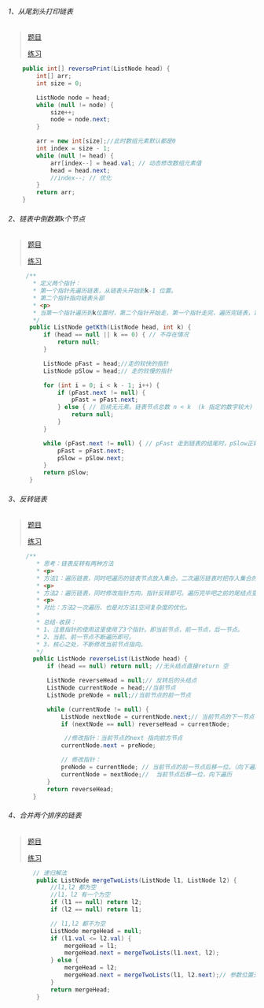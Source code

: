 ###### 1、从尾到头打印链表
>[题目](https://leetcode-cn.com/problems/cong-wei-dao-tou-da-yin-lian-biao-lcof/)
>
>[练习](https://github.com/sunnnydaydev/CodingInterviews/blob/master/src/LinkedList/ReversePrint.java)

```java
    public int[] reversePrint(ListNode head) {
        int[] arr;
        int size = 0;

        ListNode node = head;
        while (null != node) {
            size++;
            node = node.next;
        }

        arr = new int[size];//此时数组元素默认都是0
        int index = size - 1;
        while (null != head) {
            arr[index--] = head.val; // 动态修改数组元素值
            head = head.next;
            //index--; // 优化
        }
        return arr;
    }

```

###### 2、链表中倒数第k个节点
   >[题目](https://leetcode-cn.com/problems/lian-biao-zhong-dao-shu-di-kge-jie-dian-lcof/)
   >
   >[练习](https://github.com/sunnnydaydev/CodingInterviews/blob/master/src/LinkedList/KthNodeInLinkedList.java)

   ```java
        /**
          * 定义两个指针：
          * 第一个指针先遍历链表，从链表头开始到k-1 位置。
          * 第二个指针指向链表头部
          * <p>
          * 当第一个指针遍历到k位置时，第二个指针开始走，第一个指针走完，遍历完链表，第二个指针正好走到 n-k+1 位置。也即倒数第k个节点（n为节点总数）
          */
         public ListNode getKth(ListNode head, int k) {
             if (head == null || k == 0) { // 不存在情况
                 return null;
             }

             ListNode pFast = head;//走的较快的指针
             ListNode pSlow = head;// 走的较慢的指针

             for (int i = 0; i < k - 1; i++) {
                 if (pFast.next != null) {
                     pFast = pFast.next;
                 } else { // 后续无元素。链表节点总数 n < k  (k 指定的数字较大) 这里的else 容易忽略。
                     return null;
                 }
             }

             while (pFast.next != null) { // pFast 走到链表的结尾时，pSlow正好走到 n-k+1 处。正好为链表的倒数第k个节点。
                 pFast = pFast.next;
                 pSlow = pSlow.next;
             }
             return pSlow;
         }

```

###### 3、反转链表
>[题目](https://leetcode-cn.com/problems/fan-zhuan-lian-biao-lcof/)
>
>[练习](https://github.com/sunnnydaydev/CodingInterviews/blob/master/src/LinkedList/ReverseLinkedList.java)

```java
     /**
        * 思考：链表反转有两种方法
        * <p>
        * 方法1：遍历链表，同时吧遍历的链表节点放入集合。二次遍历链表时把存入集合的节点倒叙替换给链表即可。
        * <p>
        * 方法2：遍历链表，同时修改指针方向，指针反转即可。遍历完毕吧之前的尾结点变更为头结点即可。
        * <p>
        * 对比：方法2一次遍历、也是对方法1空间复杂度的优化。
        *
        * 总结-收获：
        * 1、注意指针的使用这里使用了3个指针。即当前节点，前一节点，后一节点。
        * 2、当前、前一节点不断遍历即可。
        * 3、核心之处，不断修改当前节点指向。
        */
       public ListNode reverseList(ListNode head) {
           if (head == null) return null; //无头结点直接return 空

           ListNode reverseHead = null;// 反转后的头结点
           ListNode currentNode = head;//当前节点
           ListNode preNode = null;//当前节点的前一节点

           while (currentNode != null) {
               ListNode nextNode = currentNode.next;// 当前节点的下一节点
               if (nextNode == null) reverseHead = currentNode;

                //修改指针：当前节点的next 指向前方节点
               currentNode.next = preNode;

               // 修改指针：
               preNode = currentNode; // 当前节点的前一节点后移一位。（向下遍历）
               currentNode = nextNode;//  当前节点后移一位，向下遍历
           }
           return reverseHead;
       }

```


###### 4、合并两个排序的链表
>[题目](https://leetcode-cn.com/problems/he-bing-liang-ge-pai-xu-de-lian-biao-lcof/)
>
>[练习](https://github.com/sunnnydaydev/CodingInterviews/blob/master/src/LinkedList/MergeTwoLinkedList.java)

```java
       // 递归解法
        public ListNode mergeTwoLists(ListNode l1, ListNode l2) {
            //l1,l2 都为空
            //l1，l2 有一个为空
            if (l1 == null) return l2;
            if (l2 == null) return l1;

            // l1,l2 都不为空
            ListNode mergeHead = null;
            if (l1.val <= l2.val) {
                mergeHead = l1;
                mergeHead.next = mergeTwoLists(l1.next, l2);
            } else {
                mergeHead = l2;
                mergeHead.next = mergeTwoLists(l1, l2.next);// 参数位置无所谓
            }
            return mergeHead;
        }

```